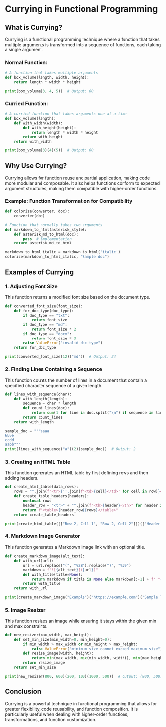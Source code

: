 # Currying in Functional Programming

## What is Currying?

Currying is a functional programming technique where a function that takes multiple arguments is transformed into a sequence of functions, each taking a single argument.

### Normal Function:

```python
# A function that takes multiple arguments
def box_volume(length, width, height):
    return length * width * height

print(box_volume(3, 4, 5))  # Output: 60
```

### Curried Function:

```python
# A curried function that takes arguments one at a time
def box_volume(length):
    def with_width(width):
        def with_height(height):
            return length * width * height
        return with_height
    return with_width

print(box_volume(3)(4)(5))  # Output: 60
```

## Why Use Currying?

Currying allows for function reuse and partial application, making code more modular and composable. It also helps functions conform to expected argument structures, making them compatible with higher-order functions.

### Example: Function Transformation for Compatibility

```python
def colorize(converter, doc):
    converter(doc)

# Function that normally takes two arguments
def markdown_to_html(asterisk_style):
    def asterisk_md_to_html(doc):
        pass  # Implementation
    return asterisk_md_to_html

markdown_to_html_italic = markdown_to_html('italic')
colorize(markdown_to_html_italic, "Sample doc")
```

## Examples of Currying

### 1. Adjusting Font Size

This function returns a modified font size based on the document type.

```python
def converted_font_size(font_size):
    def for_doc_type(doc_type):
        if doc_type == "txt":
            return font_size
        if doc_type == "md":
            return font_size * 2
        if doc_type == "docx":
            return font_size * 3
        raise ValueError("invalid doc type")
    return for_doc_type

print(converted_font_size(12)("md"))  # Output: 24
```

### 2. Finding Lines Containing a Sequence

This function counts the number of lines in a document that contain a specified character sequence of a given length.

```python
def lines_with_sequence(char):
    def with_length(length):
        sequence = char * length
        def count_lines(doc):
            return sum(1 for line in doc.split("\n") if sequence in line)
        return count_lines
    return with_length

sample_doc = """aaaa
bbbb
ccdd
aabb"""
print(lines_with_sequence("a")(2)(sample_doc))  # Output: 2
```

### 3. Creating an HTML Table

This function generates an HTML table by first defining rows and then adding headers.

```python
def create_html_table(data_rows):
    rows = "".join(f"<tr>{''.join(f'<td>{cell}</td>' for cell in row)}</tr>" for row in data_rows)
    def create_table_headers(headers):
        nonlocal rows
        header_row = "<tr>" + "".join(f"<th>{header}</th>" for header in headers) + "</tr>"
        return f"<table>{header_row}{rows}</table>"
    return create_table_headers

print(create_html_table([["Row 2, Cell 1", "Row 2, Cell 2"]])(["Header 1", "Header 2"]))
```

### 4. Markdown Image Generator

This function generates a Markdown image link with an optional title.

```python
def create_markdown_image(alt_text):
    def with_url(url):
        url = url.replace("(", "%28").replace(")", "%29")
        markdown = f"![{alt_text}]({url})"
        def with_title(title=None):
            return markdown if title is None else markdown[:-1] + f' "{title}")'
        return with_title
    return with_url

print(create_markdown_image("Example")("https://example.com")("Sample Title"))
```

### 5. Image Resizer

This function resizes an image while ensuring it stays within the given min and max constraints.

```python
def new_resizer(max_width, max_height):
    def set_min_size(min_width=0, min_height=0):
        if min_width > max_width or min_height > max_height:
            raise ValueError("minimum size cannot exceed maximum size")
        def resize_image(width, height):
            return min(max_width, max(min_width, width)), min(max_height, max(min_height, height))
        return resize_image
    return set_min_size

print(new_resizer(800, 600)(200, 100)(1000, 500))  # Output: (800, 500)
```

## Conclusion

Currying is a powerful technique in functional programming that allows for greater flexibility, code reusability, and function composition. It is particularly useful when dealing with higher-order functions, transformations, and function customization.
